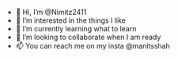 - 👋 Hi, I’m @Nimitz2411
- 👀 I’m interested in the things I like
- 🌱 I’m currently learning what to learn
- 💞️ I’m looking to collaborate when I am ready
- 📫 You can reach me on my insta @manitsshah

<!---
Nimitz2411/Nimitz2411 is a ✨ special ✨ repository because its `README.md` (this file) appears on your GitHub profile.
You can click the Preview link to take a look at your changes.
--->
